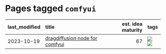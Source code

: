 # Pages tagged `comfyui`

|last_modified|title|est. idea maturity|tags
|:---|:---|---:|:---|
|2023-10-19|[dragdiffusion node for comfyui](../comfyui_dragdiffusion.md)|67|[![](https://img.shields.io/badge/tag-comfyui-f1c85)](../tags/comfyui.md) [![](https://img.shields.io/badge/tag-tooling-9c3a4a)](../tags/tooling.md)|